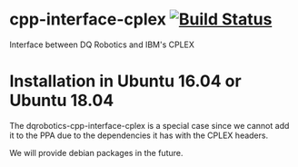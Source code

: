 # cpp-interface-cplex [![Build Status](https://travis-ci.com/dqrobotics/cpp-interface-cplex.svg?branch=master)](https://travis-ci.com/dqrobotics/cpp-interface-cplex)
Interface between DQ Robotics and IBM's CPLEX

# Installation in Ubuntu 16.04 or Ubuntu 18.04

The dqrobotics-cpp-interface-cplex is a special case since we cannot add it to the PPA due to the dependencies it has with the CPLEX headers.

We will provide debian packages in the future.
